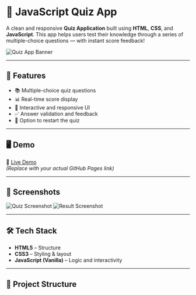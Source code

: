# 🎯 JavaScript Quiz App

A clean and responsive **Quiz Application** built using **HTML**, **CSS**, and **JavaScript**. This app helps users test their knowledge through a series of multiple-choice questions — with instant score feedback!

![Quiz App Banner](https://rahul1998sys.github.io/Quiz-App/) <!-- Replace with your actual screenshot or banner -->

---

## 🚀 Features

- 📚 Multiple-choice quiz questions
- 📊 Real-time score display
- 🎨 Interactive and responsive UI
- ✅ Answer validation and feedback
- 🔁 Option to restart the quiz

---

## 🖥️ Demo

🔗 [Live Demo](https://yourusername.github.io/Quiz-App/)  
*(Replace with your actual GitHub Pages link)*

---

## 📸 Screenshots

![Quiz Screenshot](https://via.placeholder.com/600x400.png?text=Question+Page)
![Result Screenshot](https://via.placeholder.com/600x400.png?text=Score+Page)

---

## 🛠️ Tech Stack

- **HTML5** – Structure
- **CSS3** – Styling & layout
- **JavaScript (Vanilla)** – Logic and interactivity

---

## 📁 Project Structure

